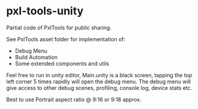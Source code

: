 # pxl-tools-unity
Partial code of PxlTools for public sharing.

See PxlTools asset folder for implementation of:
- Debug Menu
- Build Automation
- Some extended components and utils

Feel free to run in unity editor, Main.unity is a black screen, tapping the top left corner 5 times rapidly will open the debug menu.
The debug menu will give access to other debug scenes, profiling, console log, device stats etc.

Best to use Portrait aspect ratio @ 9:16 or 9:18 approx.
